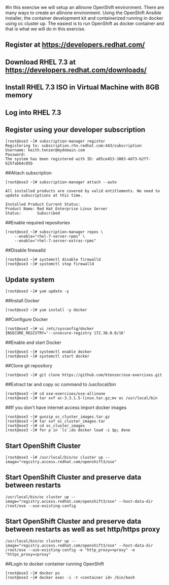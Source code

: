 #In this exercise we will setup an allinone OpenShift environment. There are many ways to create an allinone environment. Using the OpenShift Ansible installer, the container development kit and containerized running in docker using oc cluster up. The easiest is to run OpenShift as docker container and that is what we will do in this exercise.

## Register at https://developers.redhat.com/
## Download RHEL 7.3 at https://developers.redhat.com/downloads/
## Install RHEL 7.3 ISO in Virtual Machine with 8GB memory
## Log into RHEL 7.3
## Register using your developer subscription
```
[root@ose3 ~]# subscription-manager register
Registering to: subscription.rhn.redhat.com:443/subscription
Username: keith.tenzer@mydomain.com
Password: 
The system has been registered with ID: a05ce453-3883-4d73-b2f7-625fab64c05b
```
##Attach subscription
```
[root@ose3 ~]# subscription-manager attach --auto

All installed products are covered by valid entitlements. No need to update subscriptions at this time.

Installed Product Current Status:
Product Name: Red Hat Enterprise Linux Server
Status:       Subscribed
```
##Enable required repositories
```
[root@ose3 ~]# subscription-manager repos \
    --enable="rhel-7-server-rpms" \
    --enable="rhel-7-server-extras-rpms"
```
##Disable firewalld
```
[root@ose3 ~]# systemctl disable firewalld
[root@ose3 ~]# systemctl stop firewalld
```
## Update system
```
[root@ose3 ~]# yum update -y
```
##Install Docker
```
[root@ose3 ~]# yum install -y docker
```
##Configure Docker
```
[root@ose3 ~]# vi /etc/sysconfig/docker
INSECURE_REGISTRY='--insecure-registry 172.30.0.0/16'
```
##Enable and start Docker
```
[root@ose3 ~]# systemctl enable docker
[root@ose3 ~]# systemctl start docker
```
##Clone git repository
```
[root@ose3 ~]# git clone https://github.com/ktenzer/ose-exercises.git
```
##Extract tar and copy oc command to /usr/local/bin
```
[root@ose3 ~]# cd ose-exercises/ose-allinone
[root@ose3 ~]# tar xvf oc-3.3.1.5-linux.tar.gz;mv oc /usr/local/bin
```
##If you don't have internet access import docker images
```
[root@ose3 ~]# gunzip oc_cluster_images.tar.gz
[root@ose3 ~]# tar xvf oc_cluster_images.tar 
[root@ose3 ~]# cd oc_cluster_images
[root@ose3 ~]# for p in `ls`;do docker load -i $p; done
```
## Start OpenShift Cluster
```
[root@ose3 ~]# /usr/local/bin/oc cluster up --image="registry.access.redhat.com/openshift3/ose"
```
## Start OpenShift Cluster and preserve data between restarts
```
/usr/local/bin/oc cluster up --image="registry.access.redhat.com/openshift3/ose" --host-data-dir /root/ose --use-existing-config
```
## Start OpenShift Cluster and preserve data between restarts as well as set http/https proxy
```
/usr/local/bin/oc cluster up --image="registry.access.redhat.com/openshift3/ose" --host-data-dir /root/ose --use-existing-config -e "http_proxy=<proxy" -e "https_proxy=<proxy"
```

##Login to docker container running OpenShift
```
[root@ose3 ~]# docker ps
[root@ose3 ~]# docker exec -i -t <container id> /bin/bash
```

